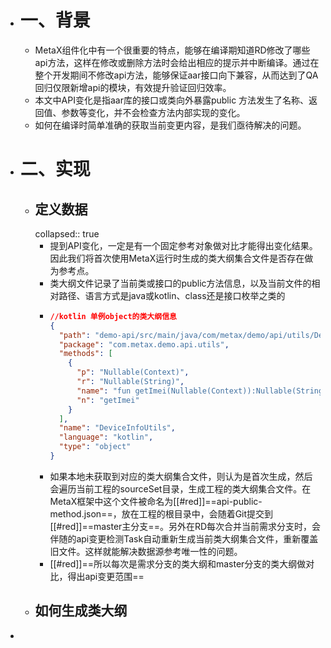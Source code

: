 - # 一、背景
	- MetaX组件化中有一个很重要的特点，能够在编译期知道RD修改了哪些api方法，这样在修改或删除方法时会给出相应的提示并中断编译。通过在整个开发期间不修改api方法，能够保证aar接口向下兼容，从而达到了QA回归仅限新增api的模块，有效提升验证回归效率。
	- 本文中API变化是指aar库的接口或类向外暴露public 方法发生了名称、返回值、参数等变化，并不会检查方法内部实现的变化。
	- 如何在编译时简单准确的获取当前变更内容，是我们亟待解决的问题。
- # 二、实现
	- ## 定义数据
	  collapsed:: true
		- 提到API变化，一定是有一个固定参考对象做对比才能得出变化结果。因此我们将首次使用MetaX运行时生成的类大纲集合文件是否存在做为参考点。
		- 类大纲文件记录了当前类或接口的public方法信息，以及当前文件的相对路径、语言方式是java或kotlin、class还是接口枚举之类的
		- ```json
		  //kotlin 单例object的类大纲信息
		  {
		    "path": "demo-api/src/main/java/com/metax/demo/api/utils/DeviceInfoUtils.kt",
		    "package": "com.metax.demo.api.utils",
		    "methods": [
		      {
		        "p": "Nullable(Context)",
		        "r": "Nullable(String)",
		        "name": "fun getImei(Nullable(Context)):Nullable(String)",
		        "n": "getImei"
		      }
		    ],
		    "name": "DeviceInfoUtils",
		    "language": "kotlin",
		    "type": "object"
		  }
		  ```
		- 如果本地未获取到对应的类大纲集合文件，则认为是首次生成，然后会遍历当前工程的sourceSet目录，生成工程的类大纲集合文件。在MetaX框架中这个文件被命名为[[#red]]==api-public-method.json==，放在工程的根目录中，会随着Git提交到[[#red]]==master主分支==。另外在RD每次合并当前需求分支时，会伴随的api变更检测Task自动重新生成当前类大纲集合文件，重新覆盖旧文件。这样就能解决数据源参考唯一性的问题。
		- [[#red]]==所以每次是需求分支的类大纲和master分支的类大纲做对比，得出api变更范围==
	- ## 如何生成类大纲
-